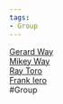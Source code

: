 ```yaml
---
tags:
- Group
---
```

   
[Gerard Way](/not_created.md)   
[Mikey Way](/not_created.md)   
[Ray Toro](/not_created.md)   
[Frank Iero](/not_created.md)   
#Group